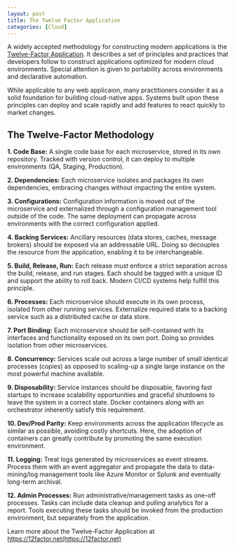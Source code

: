 ```yaml
---
layout: post
title: The Twelve Factor Application
categories: [Cloud]
---
```


A widely accepted methodology for constructing modern applications is the [Twelve-Factor Application](https://12factor.net). It describes a set of principles and practices that developers follow to construct applications optimized for modern cloud environments. Special attention is given to portability across environments and declarative automation.

While applicable to any web applicaion, many practitioners consider it as a solid foundation for building cloud-native apps. Systems built upon these principles can deploy and scale rapidly and add features to react quickly to market changes.

## The Twelve-Factor Methodology

**1. Code Base:** A single code base for each microservice, stored in its own repository. Tracked with version control, it can deploy to multiple environments (QA, Staging, Production). 

**2. Dependencies:** Each microservice isolates and packages its own dependencies, embracing changes without impacting the entire system.

**3. Configurations:** Configuration information is moved out of the microservice and externalized through a configuration management tool outside of the code. The same deployment can propagate across environments with the correct configuration applied.

**4. Backing Services:** Ancillary resources (data stores, caches, message brokers) should be exposed via an addressable URL. Doing so decouples the resource from the application, enabling it to be interchangeable.

**5. Build, Release, Run:** Each release must enforce a strict separation across the build, release, and run stages. Each should be tagged with a unique ID and support the ability to roll back. Modern CI/CD systems help fulfill this principle. 

**6. Processes:** Each microservice should execute in its own process, isolated from other running services. Externalize required state to a backing service such as a distributed cache or data store.

**7. Port Binding:** Each microservice should be self-contained with its interfaces and functionality exposed on its own port. Doing so provides isolation from other microservices.

**8. Concurrency:** Services scale out across a large number of small identical processes (copies) as opposed to scaling-up a single large instance on the most powerful machine available.

**9. Disposability:** Service instances should be disposable, favoring fast startups to increase scalability opportunities and graceful shutdowns to leave the system in a correct state. Docker containers along with an orchestrator inherently satisfy this requirement.

**10. Dev/Prod Parity:** Keep environments across the application lifecycle as similar as possible, avoiding costly shortcuts. Here, the adoption of containers can greatly contribute by promoting the same execution environment.

**11. Logging:** Treat logs generated by microservices as event streams. Process them with an event aggregator and propagate the data to data-mining/log management tools like Azure Monitor or Splunk and eventually long-term archival.

**12. Admin Processes:** Run administrative/management tasks as one-off processes. Tasks can include data cleanup and pulling analytics for a report. Tools executing these tasks should be invoked from the production environment, but separately from the application.

Learn more about the Twelve-Factor Application at https://12factor.net(https://12factor.net)






